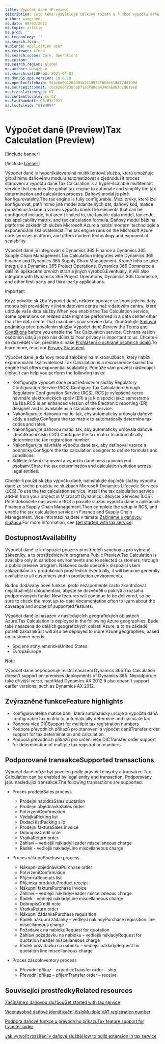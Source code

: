 ```yaml
---
title: Výpočet daně (Preview)
description: Toto téma vysvětluje celkový rozsah a funkce výpočtu daně.
author: wangchen
ms.date: 06/03/2021
ms.topic: article
ms.prod: ''
ms.technology: ''
ms.search.form: ''
audience: Application user
ms.reviewer: kfend
ms.search.scope: Core, Operations
ms.custom: ''
ms.search.region: Global
ms.author: wangchen
ms.search.validFrom: 2021-04-01
ms.dyn365.ops.version: 10.0.18
ms.openlocfilehash: 9daa6e001200d03a2639974fb6de618d77ddf09d
ms.sourcegitcommit: cb282e8d2306ab71adf80a84346a6863d2d019e8
ms.translationtype: HT
ms.contentlocale: cs-CZ
ms.lasthandoff: 06/03/2021
ms.locfileid: "6184094"
---
```

# <a name="tax-calculation-preview"></a><span data-ttu-id="c9a7b-103">Výpočet daně (Preview)</span><span class="sxs-lookup"><span data-stu-id="c9a7b-103">Tax Calculation (Preview)</span></span>

[!include [banner](../includes/banner.md)]

[!include [banner](../includes/preview-banner.md)]

<span data-ttu-id="c9a7b-104">Výpočet daně je hyperškálovatelná multiklientová služba, která umožňuje globálnímu daňovému modulu automatizovat a zjednodušit proces stanovení a výpočtu daně.</span><span class="sxs-lookup"><span data-stu-id="c9a7b-104">Tax Calculation is a hyper-scalable multitenant service that enables the global tax engine to automate and simplify the tax determination and calculation process.</span></span> <span data-ttu-id="c9a7b-105">Daňový modul je plně konfigurovatelný.</span><span class="sxs-lookup"><span data-stu-id="c9a7b-105">The tax engine is fully configurable.</span></span> <span data-ttu-id="c9a7b-106">Mezi prvky, které lze konfigurovat, patří mimo jiné model zdanitelných dat, daňový kód, matice použitelnosti daně a vzorec výpočtu daně.</span><span class="sxs-lookup"><span data-stu-id="c9a7b-106">The elements that can be configured include, but aren't limited to, the taxable data model, tax code, tax applicability matrix, and tax calculation formula.</span></span> <span data-ttu-id="c9a7b-107">Daňový modul běží na platformě základních služeb Microsoft Azure a nabízí moderní technologie a exponenciální škálovatelnost.</span><span class="sxs-lookup"><span data-stu-id="c9a7b-107">The tax engine runs on the Microsoft Azure core services platform, and offers modern technology and exponential scalability.</span></span>

<span data-ttu-id="c9a7b-108">Výpočet daně je integrován s Dynamics 365 Finance a Dynamics 365 Supply Chain Management.</span><span class="sxs-lookup"><span data-stu-id="c9a7b-108">Tax Calculation integrates with Dynamics 365 Finance and Dynamics 365 Supply Chain Management.</span></span> <span data-ttu-id="c9a7b-109">Kromě toho se také integruje s Dynamics 365 Project Operations, Dynamics 365 Commerce a dalšími aplikacemi prvních stran a jiných výrobců.</span><span class="sxs-lookup"><span data-stu-id="c9a7b-109">Eventually, it will also integrate with Dynamics 365 Project Operations, Dynamics 365 Commerce, and other first-party and third-party applications.</span></span>

> [!IMPORTANT]
> <span data-ttu-id="c9a7b-110">Když povolíte službu Výpočet daně, některé operace se souvisejícími daty mohou být prováděny v jiném datovém centru než v datovém centru, které udržuje vaše data služby.</span><span class="sxs-lookup"><span data-stu-id="c9a7b-110">When you enable the Tax Calculation service, some operations on related data might be performed in a data center other than the data center that maintains your service data.</span></span> <span data-ttu-id="c9a7b-111">Zkontrolujte [Smluvní podmínky](../../fin-ops-core/fin-ops/get-started/public-preview-terms.md) před povolením služby Výpočet daně.</span><span class="sxs-lookup"><span data-stu-id="c9a7b-111">Review the [Terms and Conditions](../../fin-ops-core/fin-ops/get-started/public-preview-terms.md) before you enable the Tax Calculation service.</span></span> <span data-ttu-id="c9a7b-112">Ochrana vašich osobních údajů je pro nás důležitá.</span><span class="sxs-lookup"><span data-stu-id="c9a7b-112">Your privacy is important to us.</span></span> <span data-ttu-id="c9a7b-113">Chcete-li se dozvědět více, přečtěte si naše [Prohlášení o ochraně osobních údajů](https://go.microsoft.com/fwlink/?LinkId=521839).</span><span class="sxs-lookup"><span data-stu-id="c9a7b-113">To learn more, read our [Privacy Statement](https://go.microsoft.com/fwlink/?LinkId=521839).</span></span>

<span data-ttu-id="c9a7b-114">Výpočet daně je daňový modul založený na mikroslužbách, který nabízí exponenciální škálovatelnost.</span><span class="sxs-lookup"><span data-stu-id="c9a7b-114">Tax Calculation is a microservice-based tax engine that offers exponential scalability.</span></span> <span data-ttu-id="c9a7b-115">Pomůže vám provést následující úlohy:</span><span class="sxs-lookup"><span data-stu-id="c9a7b-115">It can help you perform the following tasks:</span></span>

- <span data-ttu-id="c9a7b-116">Konfigurujte výpočet daně prostřednictvím služby Regulatory Configuration Service (RCS).</span><span class="sxs-lookup"><span data-stu-id="c9a7b-116">Configure Tax Calculation through Regulatory Configuration Service (RCS).</span></span> <span data-ttu-id="c9a7b-117">RCS je vylepšená verze návrháře elektronických zpráv (ER) a je k dispozici jako samostatná služba.</span><span class="sxs-lookup"><span data-stu-id="c9a7b-117">RCS is an enhanced version of the Electronic reporting (ER) designer and is available as a standalone service.</span></span>
- <span data-ttu-id="c9a7b-118">Nakonfigurujte daňovou matici tak, aby automaticky určovala daňové kódy a sazby.</span><span class="sxs-lookup"><span data-stu-id="c9a7b-118">Configure the tax matrix to automatically determine tax codes and rates.</span></span>
- <span data-ttu-id="c9a7b-119">Nakonfigurujte daňovou matici tak, aby automaticky určovala daňové identifikační číslo (DIČ).</span><span class="sxs-lookup"><span data-stu-id="c9a7b-119">Configure the tax matrix to automatically determine the tax registration number.</span></span>
- <span data-ttu-id="c9a7b-120">Nakonfigurujte návrháře výpočtu daně tak, aby definoval vzorce a podmínky.</span><span class="sxs-lookup"><span data-stu-id="c9a7b-120">Configure the tax calculation designer to define formulas and conditions.</span></span>
- <span data-ttu-id="c9a7b-121">Sdílejte řešení stanovení a výpočtu daně mezi právnickými osobami.</span><span class="sxs-lookup"><span data-stu-id="c9a7b-121">Share the tax determination and calculation solution across legal entities.</span></span>

<span data-ttu-id="c9a7b-122">Chcete-li použít službu výpočtu daně, nainstalujte doplněk služby výpočtu daně ze svého projektu ve službách Microsoft Dynamics Lifecycle Services (LCS).</span><span class="sxs-lookup"><span data-stu-id="c9a7b-122">To use the tax calculation service, install the tax calculation service add-in from your project in Microsoft Dynamics Lifecycle Services (LCS).</span></span> <span data-ttu-id="c9a7b-123">Poté dokončete nastavení v RCS a povolte službu výpočtu daně v aplikacích Finance a Supply Chain Management.</span><span class="sxs-lookup"><span data-stu-id="c9a7b-123">Then complete the setup in RCS, and enable the tax calculation service in Finance and Supply Chain Management.</span></span> <span data-ttu-id="c9a7b-124">Více informací najdete v tématu [Začínáme s daňovou službou](./global-get-started-with-tax-calculation-service.md).</span><span class="sxs-lookup"><span data-stu-id="c9a7b-124">For more information, see [Get started with tax service](./global-get-started-with-tax-calculation-service.md).</span></span>

## <a name="availability"></a><span data-ttu-id="c9a7b-125">Dostupnost</span><span class="sxs-lookup"><span data-stu-id="c9a7b-125">Availability</span></span>

<span data-ttu-id="c9a7b-126">Výpočet daně je k dispozici pouze v prostředích sandbox a pro vybrané zákazníky, a to prostřednictvím programu Public Preview.</span><span class="sxs-lookup"><span data-stu-id="c9a7b-126">Tax Calculation is available only in sandbox environments and to selected customers, through a public preview program.</span></span> <span data-ttu-id="c9a7b-127">Nakonec bude obecně k dispozici všem zákazníkům a v produkčních prostředích.</span><span class="sxs-lookup"><span data-stu-id="c9a7b-127">Eventually, it will become generally available to all customers and in production environments.</span></span>

<span data-ttu-id="c9a7b-128">Budou dodávány nové funkce, proto nezapomeňte často zkontrolovat nejaktuálnější dokumentaci, abyste se dozvěděli o pokrytí a rozsahu podporovaných funkcí.</span><span class="sxs-lookup"><span data-stu-id="c9a7b-128">New features will continue to be delivered, so be sure to check the most up-to-date documentation often to learn about the coverage and scope of supported features.</span></span>

<span data-ttu-id="c9a7b-129">Výpočet daně je nasazen v následujících geografických oblastech Azure.</span><span class="sxs-lookup"><span data-stu-id="c9a7b-129">Tax Calculation is deployed in the following Azure geographies.</span></span> <span data-ttu-id="c9a7b-130">Bude také nasazena do dalších geografických oblastí Azure, a to na základě potřeb zákazníků:</span><span class="sxs-lookup"><span data-stu-id="c9a7b-130">It will also be deployed to more Azure geographies, based on customer needs:</span></span>

- <span data-ttu-id="c9a7b-131">Spojené státy americké</span><span class="sxs-lookup"><span data-stu-id="c9a7b-131">United States</span></span>
- <span data-ttu-id="c9a7b-132">Evropa</span><span class="sxs-lookup"><span data-stu-id="c9a7b-132">Europe</span></span>

> [!NOTE]
> <span data-ttu-id="c9a7b-133">Výpočet daně nepodporuje místní nasazení Dynamics 365.</span><span class="sxs-lookup"><span data-stu-id="c9a7b-133">Tax Calculation doesn't support on-premises deployments of Dynamics 365.</span></span> <span data-ttu-id="c9a7b-134">Nepodporuje také dřívější verze, například Dynamics AX 2012.</span><span class="sxs-lookup"><span data-stu-id="c9a7b-134">It also doesn't support earlier versions, such as Dynamics AX 2012.</span></span>

## <a name="feature-highlights"></a><span data-ttu-id="c9a7b-135">Zvýrazněné funkce</span><span class="sxs-lookup"><span data-stu-id="c9a7b-135">Feature highlights</span></span>

- <span data-ttu-id="c9a7b-136">Konfigurovatelná matice daní, která automaticky určuje a vypočítá daň</span><span class="sxs-lookup"><span data-stu-id="c9a7b-136">A configurable tax matrix to automatically determine and calculate tax</span></span>
- <span data-ttu-id="c9a7b-137">Podpora více DIČ</span><span class="sxs-lookup"><span data-stu-id="c9a7b-137">Support for multiple tax registration numbers</span></span>
- <span data-ttu-id="c9a7b-138">Podpora převodních příkazů pro stanovení a výpočet daně</span><span class="sxs-lookup"><span data-stu-id="c9a7b-138">Transfer order support for tax determination and calculation</span></span>
- <span data-ttu-id="c9a7b-139">Podpora převodních příkazů pro určení více DIČ</span><span class="sxs-lookup"><span data-stu-id="c9a7b-139">Transfer order support for determination of multiple tax registration numbers</span></span>

## <a name="supported-transactions"></a><span data-ttu-id="c9a7b-140">Podporované transakce</span><span class="sxs-lookup"><span data-stu-id="c9a7b-140">Supported transactions</span></span>

<span data-ttu-id="c9a7b-141">Výpočet daně může být povolen podle právnické osoby a transakce.</span><span class="sxs-lookup"><span data-stu-id="c9a7b-141">Tax Calculation can be enabled by legal entity and transaction.</span></span> <span data-ttu-id="c9a7b-142">Podporovány jsou následující transakce:</span><span class="sxs-lookup"><span data-stu-id="c9a7b-142">The following transactions are supported:</span></span>

- <span data-ttu-id="c9a7b-143">Proces prodeje</span><span class="sxs-lookup"><span data-stu-id="c9a7b-143">Sales process</span></span>

    - <span data-ttu-id="c9a7b-144">Prodejní nabídka</span><span class="sxs-lookup"><span data-stu-id="c9a7b-144">Sales quotation</span></span>
    - <span data-ttu-id="c9a7b-145">Prodejní objednávka</span><span class="sxs-lookup"><span data-stu-id="c9a7b-145">Sales order</span></span>
    - <span data-ttu-id="c9a7b-146">Potvrzení</span><span class="sxs-lookup"><span data-stu-id="c9a7b-146">Confirmation</span></span>
    - <span data-ttu-id="c9a7b-147">Výdejka</span><span class="sxs-lookup"><span data-stu-id="c9a7b-147">Picking list</span></span>
    - <span data-ttu-id="c9a7b-148">Dodací list</span><span class="sxs-lookup"><span data-stu-id="c9a7b-148">Packing slip</span></span>
    - <span data-ttu-id="c9a7b-149">Prodejní faktura</span><span class="sxs-lookup"><span data-stu-id="c9a7b-149">Sales invoice</span></span>
    - <span data-ttu-id="c9a7b-150">Dobropis</span><span class="sxs-lookup"><span data-stu-id="c9a7b-150">Credit note</span></span>
    - <span data-ttu-id="c9a7b-151">Vratka</span><span class="sxs-lookup"><span data-stu-id="c9a7b-151">Return order</span></span>
    - <span data-ttu-id="c9a7b-152">Záhlaví – vedlejší náklady</span><span class="sxs-lookup"><span data-stu-id="c9a7b-152">Header miscellaneous charge</span></span>
    - <span data-ttu-id="c9a7b-153">Řádek - vedlejší náklady</span><span class="sxs-lookup"><span data-stu-id="c9a7b-153">Line miscellaneous charge</span></span>

- <span data-ttu-id="c9a7b-154">Proces nákupu</span><span class="sxs-lookup"><span data-stu-id="c9a7b-154">Purchase process</span></span>

    - <span data-ttu-id="c9a7b-155">Nákupní objednávka</span><span class="sxs-lookup"><span data-stu-id="c9a7b-155">Purchase order</span></span>
    - <span data-ttu-id="c9a7b-156">Potvrzení</span><span class="sxs-lookup"><span data-stu-id="c9a7b-156">Confirmation</span></span>
    - <span data-ttu-id="c9a7b-157">Příjemka</span><span class="sxs-lookup"><span data-stu-id="c9a7b-157">Receipts list</span></span>
    - <span data-ttu-id="c9a7b-158">Příjemka produktu</span><span class="sxs-lookup"><span data-stu-id="c9a7b-158">Product receipt</span></span>
    - <span data-ttu-id="c9a7b-159">Nákupní faktura</span><span class="sxs-lookup"><span data-stu-id="c9a7b-159">Purchase invoice</span></span>
    - <span data-ttu-id="c9a7b-160">Záhlaví – vedlejší náklady</span><span class="sxs-lookup"><span data-stu-id="c9a7b-160">Header miscellaneous charge</span></span>
    - <span data-ttu-id="c9a7b-161">Řádek - vedlejší náklady</span><span class="sxs-lookup"><span data-stu-id="c9a7b-161">Line miscellaneous charge</span></span>
    - <span data-ttu-id="c9a7b-162">Dobropis</span><span class="sxs-lookup"><span data-stu-id="c9a7b-162">Credit note</span></span>
    - <span data-ttu-id="c9a7b-163">Vratka</span><span class="sxs-lookup"><span data-stu-id="c9a7b-163">Return order</span></span>
    - <span data-ttu-id="c9a7b-164">Nákupní žádanka</span><span class="sxs-lookup"><span data-stu-id="c9a7b-164">Purchase requisition</span></span>
    - <span data-ttu-id="c9a7b-165">Řádek nákupní žádanky – vedlejší náklady</span><span class="sxs-lookup"><span data-stu-id="c9a7b-165">Purchase requisition line miscellaneous charge</span></span>
    - <span data-ttu-id="c9a7b-166">Požadavek na nabídku</span><span class="sxs-lookup"><span data-stu-id="c9a7b-166">Request for quotation</span></span>
    - <span data-ttu-id="c9a7b-167">Záhlaví požadavku na nabídku – vedlejší náklady</span><span class="sxs-lookup"><span data-stu-id="c9a7b-167">Request for quotation header miscellaneous charge</span></span>
    - <span data-ttu-id="c9a7b-168">Řádek požadavku na nabídku – vedlejší náklady</span><span class="sxs-lookup"><span data-stu-id="c9a7b-168">Request for quotation line miscellaneous charge</span></span>

- <span data-ttu-id="c9a7b-169">Proces zásob</span><span class="sxs-lookup"><span data-stu-id="c9a7b-169">Inventory process</span></span>

    - <span data-ttu-id="c9a7b-170">Převodní příkaz – expedice</span><span class="sxs-lookup"><span data-stu-id="c9a7b-170">Transfer order – ship</span></span>
    - <span data-ttu-id="c9a7b-171">Převodní příkaz – příjem</span><span class="sxs-lookup"><span data-stu-id="c9a7b-171">Transfer order – receive</span></span>

## <a name="related-resources"></a><span data-ttu-id="c9a7b-172">Související prostředky</span><span class="sxs-lookup"><span data-stu-id="c9a7b-172">Related resources</span></span>

[<span data-ttu-id="c9a7b-173">Začínáme s daňovou službou</span><span class="sxs-lookup"><span data-stu-id="c9a7b-173">Get started with tax service</span></span>](./global-get-started-with-tax-calculation-service.md)

[<span data-ttu-id="c9a7b-174">Vícenásobné daňové identifikační číslo</span><span class="sxs-lookup"><span data-stu-id="c9a7b-174">Multiple VAT registration number</span></span>](./emea-multiple-vat-registration-numbers.md)

[<span data-ttu-id="c9a7b-175">Podpora daňové funkce u převodního příkazu</span><span class="sxs-lookup"><span data-stu-id="c9a7b-175">Tax feature support for transfer order</span></span>](./tasks/tax-feature-support-for-transfer-order.md)

[<span data-ttu-id="c9a7b-176">Jak vytvořit rozšíření v daňové službě</span><span class="sxs-lookup"><span data-stu-id="c9a7b-176">How to build extension in tax service</span></span>](./tax-service-add-data-fields-tax-integration-by-extension.md)
